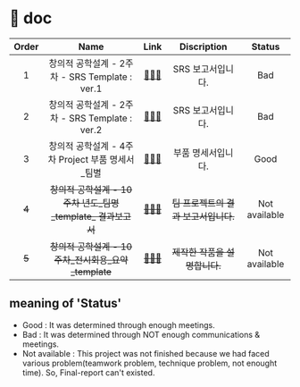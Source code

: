 # 📂 doc

| Order 	|                           Name                          	| Link 	| Discription 	| Status |
|:-----:	|:-------------------------------------------------------:	|:----:	|:-----------:	| :----: |
|   1   	|          창의적 공학설계 - 2주차 - SRS Template : ver.1         	|   [💾💾💾](창의적%20공학설계%20-%202주차%20-%20SRS%20Template.doc)   	|       SRS 보고서입니다.      	| Bad |
| 2 | 창의적 공학설계 - 2주차 - SRS Template : ver.2 | [💾💾💾](https://docs.google.com/document/d/1XbRNefbo04Egzha5CYY1oDQJY-8K8nnPd4OAtews-k4/edit) | SRS 보고서입니다. | Bad |
|   3   	|     창의적 공학설계 - 4주차 Project 부품 명세서_팀별    	|   [💾💾💾](창의적%20공학설계%20-%204주차%20Project%20부품%20명세서_팀별.hwp)   	|       부품 명세서입니다.     	| Good |
|   ~~4~~   	| ~~창의적 공학설계 - 10주차 년도_팀명_template_ 결과보고서~~ 	|   [~~💾💾💾~~](창의적%20공학설계%20-%2010주차%20년도_팀명_template_%20결과보고서.hwp)   	|       ~~팀 프로젝트의 결과 보고서입니다.~~      	| Not available |
|   ~~5~~   	|     ~~창의적 공학설계 - 10주차_전시회용_요약_template~~     	|   [~~💾💾💾~~](창의적%20공학설계%20-%2010주차_전시회용_요약_template.hwp)   	|       ~~제작한 작품을 설명합니다.~~       	| Not available |

## meaning of 'Status'
- Good : It was determined through enough meetings.
- Bad : It was determined through NOT enough communications & meetings.
- Not available : This project was not finished because we had faced various problem(teamwork problem, technique problem, not enought time). So, Final-report can't existed.